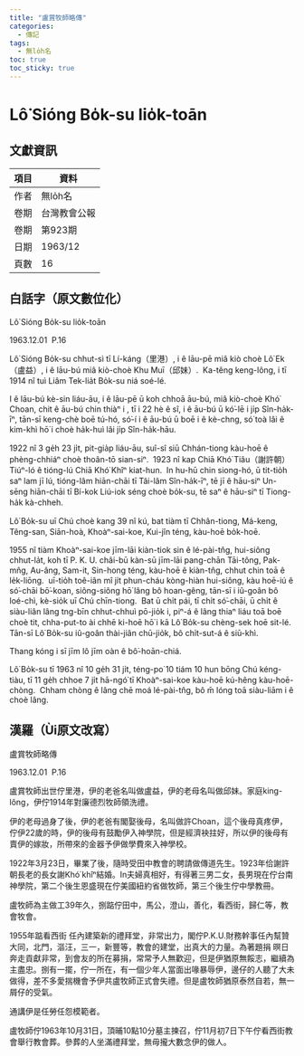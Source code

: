 ```yaml
---
title: "盧賞牧師略傳"
categories:
  - 傳記
tags:
  - 無lo̍h名
toc: true
toc_sticky: true
---
```


# Lô͘ Sióng Bo̍k-su lio̍k-toān

## 文獻資訊

| 項目 | 資料 |
|---|---|
| 作者 | 無lo̍h名 |
| 卷期 | 台灣教會公報 |
| 卷期 | 第923期 |
| 日期 | 1963/12 |
| 頁數 | 16 |

## 白話字（原文數位化）

Lô͘ Sióng Bo̍k-su lio̍k-toān

1963.12.01  P.16

Lô͘ Sióng Bo̍k-su chhut-sì tī Lí-káng（里港）, i ê lāu-pē miâ kiò choè Lô͘ Ek（盧益）, i ê lāu-bú miâ kiò-choè Khu Muī（邱妹）.  Ka-têng keng-lông, i tī 1914 nî tuì Liâm Tek-lia̍t Bo̍k-su niá soé-lé.

I ê lāu-bú kè-sin liáu-āu, i ê lāu-pē ū koh chhoā āu-bú, miâ kiò-choè Khó͘ Choan, chit ê āu-bú chin thiàⁿ i , tī i 22 hè ê sî, i ê āu-bú ū kó͘-lē i ji̍p Sîn-ha̍k-īⁿ, tān-sī keng-chè boē tú-hó, só͘-í i ê āu-bú ū boē i ê kè-chng, só͘ toà lâi ê kim-khì hō͘ i choè ha̍k-huì lâi ji̍p Sîn-ha̍k-hāu.

1922 nî 3 ge̍h 23 ji̍t, pit-gia̍p liáu-āu, suî-sî siū Chhán-tiong kàu-hoē ê phèng-chhiáⁿ choè thoân-tō sian-siⁿ.  1923 nî kap Chiā Khó͘ Tiâu（謝許朝）Tiúⁿ-ló ê tióng-lú Chiā Khó͘ Khîⁿ kiat-hun.  In hu-hū chin siong-hó, ū tit-tio̍h saⁿ lam jī lú, tióng-lâm hiān-chāi tī Tâi-lâm Sîn-ha̍k-īⁿ, tē jī ê hāu-siⁿ Un-sēng hiān-chāi tī Bí-kok Liú-iok séng choè bo̍k-su, tē saⁿ ê hāu-siⁿ tī Tiong-ha̍k kà-chheh.

Lô͘ Bo̍k-su uī Chú choè kang 39 nî kú, bat tiàm tī Chhân-tiong, Má-keng, Têng-san, Siān-hoà, Khoàⁿ-sai-koe, Kui-jîn téng, kàu-hoē bo̍k-hoē.

1955 nî tiàm Khoàⁿ-sai-koe jīm-lāi kiàn-tiok sin ê lé-pài-tn̂g, hui-siông chhut-la̍t, koh tī P. K. U. châi-bū kàn-sū jīm-lāi pang-chān Tāi-tông, Pak-mn̂g, Au-âng, Sam-it, Sin-hong téng, kàu-hoē ê kiàn-tn̂g, chhut chin toā ê le̍k-liōng.  uī-tio̍h toê-iân mî ji̍t phun-cháu kòng-hiàn hui-siông, kàu hoē-iú ê só͘-chāi bō͘-koan, siông-siông hō͘ lâng bô hoan-gêng, tān-sī i iû-goân bô loé-chì, kè-sio̍k uī Chú chīn-tiong.  Bat ū chi̍t pái, tī chi̍t só͘-chāi, ū chi̍t ê siàu-liân lâng tng-bīn chhut-chhuì pō-jio̍k i, piⁿ-á ê lâng thiaⁿ liáu toā boē choè tit, chha-put-to ài chhē ki-hoē hō͘ i kā Lô͘ Bo̍k-su chèng-sek hoē sit-lé.  Tān-sī Lô͘ Bo̍k-su iû-goân thài-jiân chū-jio̍k, bô chi̍t-sut-á ê siū-khì.

Thang kóng i sī jīm lô jīm oàn ê bô͘-hoān-chiá.

Lô͘ Bo̍k-su tī 1963 nî 10 ge̍h 31 ji̍t, téng-po͘ 10 tiám 10 hun bōng Chú kéng-tiàu, tī 11 ge̍h chhoe 7 ji̍t hā-ngó͘ tī Khoàⁿ-sai-koe kàu-hoē kú-hêng kàu-hoē-chòng.  Chham chòng ê lâng chē moá lé-pài-tn̂g, bô m̄ lóng toā siàu-liām i ê choè lâng.

## 漢羅（Ùi原文改寫）

盧賞牧師略傳

1963.12.01  P.16

盧賞牧師出世佇里港，伊的老爸名叫做盧益，伊的老母名叫做邱妹。家庭king-lông，伊佇1914年對廉德烈牧師領洗禮。

伊的老母過身了後，伊的老爸有閣娶後母，名叫做許Choan，這个後母真疼伊，佇伊22歲的時，伊的後母有鼓勵伊入神學院，但是經濟袂拄好，所以伊的後母有賣伊的嫁妝，所帶來的金器予伊做學費來入神學校。

1922年3月23日，畢業了後，隨時受田中教會的聘請做傳道先生。1923年佮謝許朝長老的長女謝Khó͘ khîⁿ結婚。In夫婦真相好，有得著三男二女，長男現在佇台南神學院，第二个後生恩盛現在佇美國紐約省做牧師，第三个後生佇中學教冊。

盧牧師為主做工39年久，捌踮佇田中，馬公，澄山，善化，看西街，歸仁等，教會牧會。

1955年踮看西街 任內建築新的禮拜堂，非常出力，閣佇P.K.U.財務幹事任內幫贊大同，北門，漚汪，三一，新豐等，教會的建堂，出真大的力量。為著題捐 暝日奔走貢獻非常，到會友的所在募捐，常常予人無歡迎，但是伊猶原無餒志，繼續為主盡忠。捌有一擺，佇一所在，有一個少年人當面出喙暴辱伊，邊仔的人聽了大未做得，差不多愛揣機會予伊共盧牧師正式會失禮。但是盧牧師猶原泰然自若，無一屑仔的受氣。

通講伊是任勞任怨模範者。

盧牧師佇1963年10月31日，頂晡10點10分墓主揀召，佇11月初7日下午佇看西街教會舉行教會葬。參葬的人坐滿禮拜堂，無毋攏大數念伊的做人。
